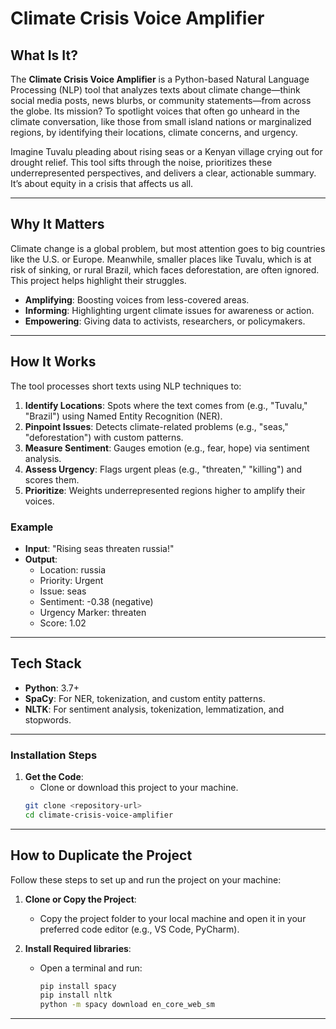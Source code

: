 
# Climate Crisis Voice Amplifier

## What Is It?
The **Climate Crisis Voice Amplifier** is a Python-based Natural Language Processing (NLP) tool that analyzes texts about climate change—think social media posts, news blurbs, or community statements—from across the globe. Its mission? To spotlight voices that often go unheard in the climate conversation, like those from small island nations or marginalized regions, by identifying their locations, climate concerns, and urgency.

Imagine Tuvalu pleading about rising seas or a Kenyan village crying out for drought relief. This tool sifts through the noise, prioritizes these underrepresented perspectives, and delivers a clear, actionable summary. It’s about equity in a crisis that affects us all.

---

## Why It Matters
Climate change is a global problem, but most attention goes to big countries like the U.S. or Europe. Meanwhile, smaller places like Tuvalu, which is at risk of sinking, or rural Brazil, which faces deforestation, are often ignored. This project helps highlight their struggles.
- **Amplifying**: Boosting voices from less-covered areas.
- **Informing**: Highlighting urgent climate issues for awareness or action.
- **Empowering**: Giving data to activists, researchers, or policymakers.

---

## How It Works
The tool processes short texts using NLP techniques to:
1. **Identify Locations**: Spots where the text comes from (e.g., "Tuvalu," "Brazil") using Named Entity Recognition (NER).
2. **Pinpoint Issues**: Detects climate-related problems (e.g., "seas," "deforestation") with custom patterns.
3. **Measure Sentiment**: Gauges emotion (e.g., fear, hope) via sentiment analysis.
4. **Assess Urgency**: Flags urgent pleas (e.g., "threaten," "killing") and scores them.
5. **Prioritize**: Weights underrepresented regions higher to amplify their voices.

### Example
- **Input**: "Rising seas threaten russia!"
- **Output**: 
  - Location: russia
  - Priority: Urgent
  - Issue: seas
  - Sentiment: -0.38 (negative)
  - Urgency Marker: threaten
  - Score: 1.02

---

## Tech Stack
- **Python**: 3.7+
- **SpaCy**: For NER, tokenization, and custom entity patterns.
- **NLTK**: For sentiment analysis, tokenization, lemmatization, and stopwords.

---



### Installation Steps
1. **Get the Code**:
   - Clone or download this project to your machine.
   ```bash
   git clone <repository-url>
   cd climate-crisis-voice-amplifier
   ```
----------------------------------------------------------------

## How to Duplicate the Project
Follow these steps to set up and run the project on your machine:

1. **Clone or Copy the Project**:
   - Copy the project folder to your local machine and open it in your preferred code editor (e.g., VS Code, PyCharm).

2. **Install Required libraries**:
   - Open a terminal and run:
     ```bash
     pip install spacy
     pip install nltk
     python -m spacy download en_core_web_sm
     ```
----------------------------------------------------------------






